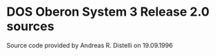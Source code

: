 # DOS Oberon System 3 Release 2.0 sources

Source code provided by Andreas R. Distelli on 19.09.1996
